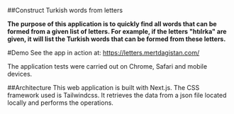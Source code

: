 ##Construct Turkish words from letters

**The purpose of this application is to quickly find all words that can be formed from a given list of letters. For example, if the letters "htılrka" are given, it will list the Turkish words that can be formed from these letters.**

#Demo
See the app in action at:  https://letters.mertdagistan.com/

The application tests were carried out on Chrome, Safari and mobile devices.

##Architecture
This web application is built with Next.js. The CSS framework used is Tailwindcss. It retrieves the data from a json file located locally and performs the operations.